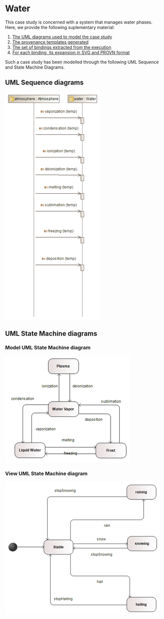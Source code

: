 # Water

This case study is concerned with a system that manages water phases. 
Here, we provide the following suplementary material:
 1. [The UML diagrams used to model the case study](https://github.com/uml2prov/uml2prov.github.io/blob/master/Water/readme.md#uml-sequence-diagrams)
 2. [The provenance templates generated](https://github.com/uml2prov/uml2prov.github.io/tree/master/Water/Water_Templates) 
 3. [The set of bindings extracted from the execution](https://github.com/uml2prov/uml2prov.github.io/tree/master/Water/Water_bindings)
 4. [For each binding, its expansion in SVG and PROVN format](https://github.com/uml2prov/uml2prov.github.io/tree/master/Water/expanded)

Such a case study has been modelled through the following UML Sequence and State Machine Diagrams.

## UML Sequence diagrams

![](https://github.com/uml2prov/uml2prov.github.io/blob/master/Water/UML%20diagrams/sequenceDiagrams/waterPhase.png "Water phases UML Sequence diagram")

## UML State Machine diagrams

### Model UML State Machine diagram
![](https://github.com/uml2prov/uml2prov.github.io/blob/master/Water/UML%20diagrams/statemachineDiagrams/Water.png "Water UML State Machine diagram")

### View UML State Machine diagram
![](https://github.com/uml2prov/uml2prov.github.io/blob/master/Water/UML%20diagrams/statemachineDiagrams/Atmosphere.png "Atmosphere UML State Machine diagram")


